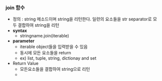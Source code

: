 ﻿### join 함수
- 정의 : string 메소드이며 string을 리턴한다. 일련의 요소들을 str separator로 모두 결합하여 string을 리턴
- **syntax** 
	- stringname.join(iterable)
- **parameter**
	- iterable object들을 입력받을 수 있음
	- 동시에 모든 요소들을 return 
	- ex) list, tuple, string, dictionay and set
- Return Value 
	- 모든요소들을 결합하여 string으로 리턴
	- 
